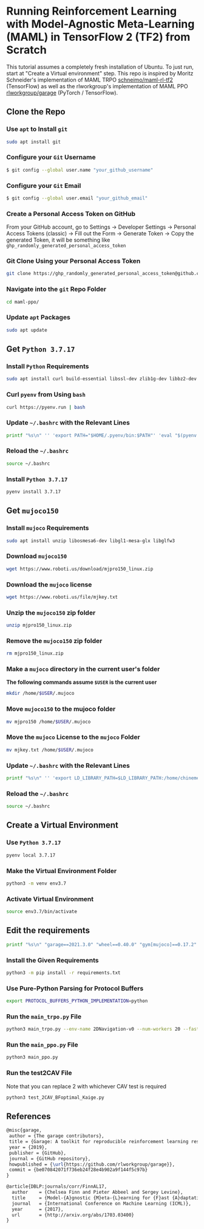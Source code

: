 # Running Reinforcement Learning with Model-Agnostic Meta-Learning (MAML) in TensorFlow 2 (TF2) from Scratch

This tutorial assumes a completely fresh installation of Ubuntu. To just run,
start at "Create a Virtual environment" step.
This repo is inspired by Moritz Schneider's implementation of MAML TRPO
[schneimo/maml-rl-tf2](https://github.com/schneimo/maml-rl-tf2/) (TensorFlow) as
well as the rlworkgroup's implementation of MAML PPO
[rlworkgroup/garage](https://github.com/rlworkgroup/garage) (PyTorch /
TensorFlow).

## Clone the Repo

### Use `apt` to Install `git`

```bash
sudo apt install git
```

### Configure your `Git` Username

```bash
$ git config --global user.name "your_github_username"
```

### Configure your `Git` Email

```bash
$ git config --global user.email "your_github_email"
```

### Create a Personal Access Token on GitHub

From your GitHub account, go to Settings → Developer Settings → Personal Access
Tokens (classic) → Fill out the Form → Generate Token → Copy the
generated Token, it will be something like
`ghp_randomly_generated_personal_access_token`

### Git Clone Using your Personal Access Token

```bash
git clone https://ghp_randomly_generated_personal_access_token@github.com/ChinemeremChigbo/maml-ppo.git
```

### Navigate into the `git` Repo Folder

```bash
cd maml-ppo/
```

### Update `apt` Packages

```bash
sudo apt update
```

## Get `Python 3.7.17`

### Install `Python` Requirements

```bash
sudo apt install curl build-essential libssl-dev zlib1g-dev libbz2-dev libreadline-dev libsqlite3-dev curl libncursesw5-dev xz-utils tk-dev libxml2-dev libxmlsec1-dev libffi-dev liblzma-dev
```

### Curl `pyenv` from Using `bash`

```bash
curl https://pyenv.run | bash
```

### Update `~/.bashrc` with the Relevant Lines

```bash
printf "%s\n" '' 'export PATH="$HOME/.pyenv/bin:$PATH"' 'eval "$(pyenv init -)"' 'eval "$(pyenv virtualenv-init -)"' >> ~/.bashrc
```

### Reload the `~/.bashrc`

```bash
source ~/.bashrc
```

### Install `Python 3.7.17`

```bash
pyenv install 3.7.17
```

## Get `mujoco150`

### Install `mujoco` Requirements

```bash
sudo apt install unzip libosmesa6-dev libgl1-mesa-glx libglfw3
```

### Download `mujoco150`

```bash
wget https://www.roboti.us/download/mjpro150_linux.zip
```

### Download the `mujoco` license

```bash
wget https://www.roboti.us/file/mjkey.txt
```

### Unzip the `mujoco150` zip folder

```bash
unzip mjpro150_linux.zip
```

### Remove the `mujoco150` zip folder

```bash
rm mjpro150_linux.zip
```

### Make a `mujoco` directory in the current user's folder

**The following commands assume `$USER` is the current user**

```bash
mkdir /home/$USER/.mujoco
```

### Move `mujoco150` to the mujoco folder

```bash
mv mjpro150 /home/$USER/.mujoco
```

### Move the `mujoco` License to the `mujoco` Folder

```bash
mv mjkey.txt /home/$USER/.mujoco
```

### Update `~/.bashrc` with the Relevant Lines

```bash
printf "%s\n" '' 'export LD_LIBRARY_PATH=$LD_LIBRARY_PATH:/home/chinemerem/.mujoco/mjpro150/bin' >> ~/.bashrc
```

### Reload the `~/.bashrc`

```bash
source ~/.bashrc
```

## Create a Virtual Environment

### Use `Python 3.7.17`

```bash
pyenv local 3.7.17
```

### Make the Virtual Environment Folder

```bash
python3 -m venv env3.7
```

### Activate Virtual Environment

```bash
source env3.7/bin/activate
```

## Edit the requirements

```bash
printf "%s\n" "garage==2021.3.0" "wheel==0.40.0" "gym[mujoco]==0.17.2" "pytest==6.1.2" "sacred==0.8.1" "tensorboard==2.4.0" "tensorflow==2.3.1" "tensorflow-estimator==2.3.0" "coverage==5.3" "scipy==1.7.3" "matplotlib==3.5.3" "pandas==1.3.5" "sympy==1.10.1" > requirements.txt
```

### Install the Given Requirements

```bash
python3 -m pip install -r requirements.txt
```

### Use Pure-Python Parsing for Protocol Buffers

```bash
export PROTOCOL_BUFFERS_PYTHON_IMPLEMENTATION=python
```

### Run the `main_trpo.py` File

```bash
python3 main_trpo.py --env-name 2DNavigation-v0 --num-workers 20 --fast-lr 0.1 --max-kl 0.01 --fast-batch-size 20 --meta-batch-size 40 --num-layers 2 --hidden-size 100 --num-batches 500 --gamma 0.99 --tau 1.0 --cg-damping 1e-5 --ls-max-steps 15
```

### Run the `main_ppo.py` File

```bash
python3 main_ppo.py
```

### Run the test2CAV File

Note that you can replace 2 with whichever CAV test is required

```bash
python3 test_2CAV_BFoptimal_Kaige.py
```

## References

```latex
@misc{garage,
 author = {The garage contributors},
 title = {Garage: A toolkit for reproducible reinforcement learning research},
 year = {2019},
 publisher = {GitHub},
 journal = {GitHub repository},
 howpublished = {\url{https://github.com/rlworkgroup/garage}},
 commit = {be070842071f736eb24f28e4b902a9f144f5c97b}
}
```

```latex
@article{DBLP:journals/corr/FinnAL17,
  author    = {Chelsea Finn and Pieter Abbeel and Sergey Levine},
  title     = {Model-{A}gnostic {M}eta-{L}earning for {F}ast {A}daptation of {D}eep {N}etworks},
  journal   = {International Conference on Machine Learning (ICML)},
  year      = {2017},
  url       = {http://arxiv.org/abs/1703.03400}
}
```
